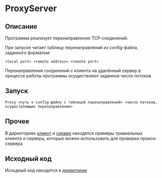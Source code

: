 # ProxyServer

## Описание 

Программа реализует перенаправление TCP-соединений.

При запуске читает таблицу перенаправлений из config-файла, заданного форматом:

```<local port> <remote address> <remote port>```

Перенаправления соединений с клиента на удалённый сервер в процессе работы программы осуществляют заданное число потоков

## Запуск

```Proxy <путь к config-файлу с таблицей перенаправлений> <число потоков, осуществляющих перенаправление>```

## Прочее

В директориях [клиент](src/ru/ifmo/rain/kokorin/simpleclient/) и [сервер](src/ru/ifmo/rain/kokorin/simpleserver/) находятся примеры тривиальных клиента и сервера, которые можно использовать для проверки прокси-сервера

## Исходный код

Исходный код находится в [директории](src/ru/ifmo/rain/kokorin/proxy/)
